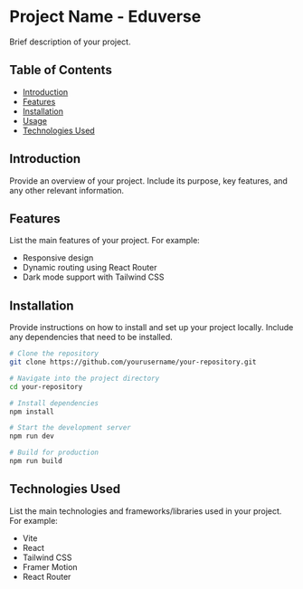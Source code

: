 # Project Name - Eduverse

Brief description of your project.

## Table of Contents

- [Introduction](#introduction)
- [Features](#features)
- [Installation](#installation)
- [Usage](#usage)
- [Technologies Used](#technologies-used)


## Introduction

Provide an overview of your project. Include its purpose, key features, and any other relevant information.

## Features

List the main features of your project. For example:
- Responsive design
- Dynamic routing using React Router
- Dark mode support with Tailwind CSS

## Installation

Provide instructions on how to install and set up your project locally. Include any dependencies that need to be installed.

```bash
# Clone the repository
git clone https://github.com/yourusername/your-repository.git

# Navigate into the project directory
cd your-repository

# Install dependencies
npm install
```

```bash
# Start the development server
npm run dev

# Build for production
npm run build
```

## Technologies Used

List the main technologies and frameworks/libraries used in your project. For example:
- Vite
- React
- Tailwind CSS
- Framer Motion
- React Router
